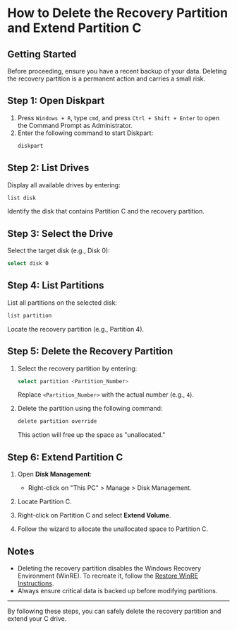 # How to Delete the Recovery Partition and Extend Partition C

## Getting Started
Before proceeding, ensure you have a recent backup of your data. Deleting the recovery partition is a permanent action and carries a small risk.

## Step 1: Open Diskpart
1. Press `Windows + R`, type `cmd`, and press `Ctrl + Shift + Enter` to open the Command Prompt as Administrator.
2. Enter the following command to start Diskpart:
   ```bash
   diskpart
   ```

## Step 2: List Drives
Display all available drives by entering:
```bash
list disk
```
Identify the disk that contains Partition C and the recovery partition.

## Step 3: Select the Drive
Select the target disk (e.g., Disk 0):
```bash
select disk 0
```

## Step 4: List Partitions
List all partitions on the selected disk:
```bash
list partition
```
Locate the recovery partition (e.g., Partition 4).

## Step 5: Delete the Recovery Partition
1. Select the recovery partition by entering:
   ```bash
   select partition <Partition_Number>
   ```
   Replace `<Partition_Number>` with the actual number (e.g., `4`).

2. Delete the partition using the following command:
   ```bash
   delete partition override
   ```
   This action will free up the space as "unallocated."

## Step 6: Extend Partition C
1. Open **Disk Management**:
   - Right-click on "This PC" > Manage > Disk Management.

2. Locate Partition C.
3. Right-click on Partition C and select **Extend Volume**.
4. Follow the wizard to allocate the unallocated space to Partition C.

## Notes
- Deleting the recovery partition disables the Windows Recovery Environment (WinRE). To recreate it, follow the [Restore WinRE Instructions](#).
- Always ensure critical data is backed up before modifying partitions.

---

By following these steps, you can safely delete the recovery partition and extend your C drive.
